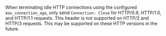 When terminating idle HTTP connections using the configured `max_connection_age`, only send
`Connection: Close` for HTTP/0.9, HTTP/1.0, and HTTP/1.1 requests. This header is not supported on
HTTP/2 and HTTP/3 requests. This may be supported on these HTTP versions in the future.

